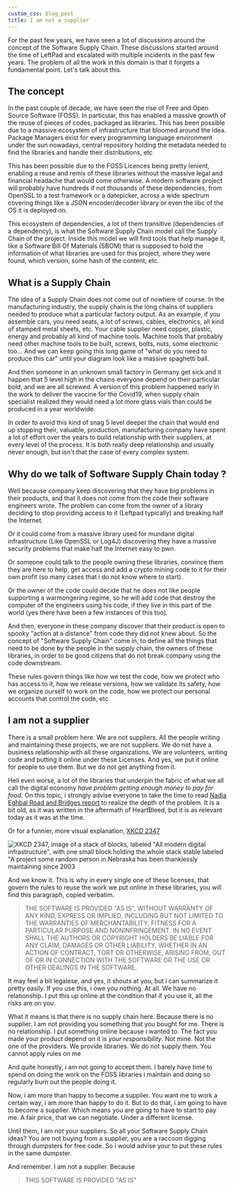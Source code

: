 ```yaml
---
custom_css: blog_post
title: I am not a supplier
---
```


For the past few years, we have seen a lot of discussions around the concept of the Software Supply Chain. These discussions started around the time of LeftPad and escalated with multiple incidents in the past few years. The problem of all the work in this domain is that it forgets a fundamental point. Let's talk about this.
<!--more-->

## The concept

In the past couple of decade, we have seen the rise of Free and Open Source Software (FOSS). In particular, this has enabled a massive growth of the reuse of pieces of codes, packaged as libraries. This has been possible due to a massive ecosystem of infrastructure that bloomed around the idea. Package Managers exist for every programming language environment under the sun nowadays, central repository holding the metadata needed to find the libraries and handle their distributions, etc

This has been possible due to the FOSS Licences being pretty lenient, enabling a reuse and remix of these libraries without the massive legal and financial headache that would come otherwise. A modern software project will probably have hundreds if not thousands of these dependencies, from OpenSSL to a test framework or a datepicker, across a wide spectrum covering things like a JSON encoder/decoder library or even the libc of the OS it is deployed on.

This ecosystem of dependencies, a lot of them transitive (dependencies of a dependency), is what the Software Supply Chain model call the Supply Chain of the project. Inside this model we will find tools that help manage it, like a Software Bill Of Materials (SBOM) that is supposed to hold the information of what libraries are used for this project, where they were found, which version, some hash of the content, etc.

## What is a Supply Chain

The idea of a Supply Chain does not come out of nowhere of course. In the manufacturing industry, the supply chain is the long chains of suppliers needed to produce what a particular factory output. As an example, if you assemble cars, you need seats, a lot of screws, cables, electronics, all kind of stamped metal sheets, etc. Your cable supplier need copper, plastic, energy and probably all kind of machine tools. Machine tools that probably need other machine tools to be built, screws, bolts, nuts, some electronic too... And we can keep going this long game of "what do you need to produce this car" until your diagram look like a massive spaghetti ball.

And then someone in an unknown small factory in Germany get sick and it happen that 5 level high in the chains everyone depend on their particular bold, and we are all screwed. A version of this problem happened early in the work to deliver the vaccine for the Covid19, when supply chain specialist realized they would need a lot more glass vials than could be produced in a year worldwide.

In order to avoid this kind of snag 5 level deeper the chain that would end up stopping their, valuable, production, manufacturing company have spent a lot of effort over the years to build relationship with their suppliers, at every level of the process. It is both really deep relationship and usually never enough, but isn't that the case of every complex system.

## Why do we talk of Software Supply Chain today ?

Well because company keep discovering that they have big problems in their products, and that it does not come from the code their software engineers wrote. The problem can come from the owner of a library deciding to stop providing access to it (Leftpad typically) and breaking half the Internet. 

Or it could come from a massive library used for mundane digital infrastructure (Like OpenSSL or Log4J) discovering they have a massive security problems that make half the Internet easy to pwn. 

Or someone could talk to the people owning these libraries, convince them they are here to help, get access and add a crypto mining code to it for their own profit (so many cases that i do not know where to start). 

Or the owner of the code could decide that he does not like people supporting a warmongering regime, so he will add code that destroy the computer of the engineers using his code, if they live in this part of the world (yes there have been a few instances of this too).

And then, everyone in these company discover that their product is open to spooky "action at a distance" from code they did not knew about. So the concept of "Software Supply Chain" come in, to define all the things that need to be done by the people in the supply chain, the owners of these libraries, in order to be good citizens that do not break company using the code downstream.

These rules govern things like how we test the code, how we protect who has access to it, how we release versions, how we validate its safety, how we organize ourself to work on the code, how we protect our personal accounts that control the code, etc

## I am not a supplier

There is a small problem here. We are not suppliers. All the people writing and maintaining these projects, we are not suppliers. We do not have a business relationship with all these organizations. We are volunteers, writing code and putting it online under these Licenses. And yes, we put it online for people to use them. But we do not get anything from it.

Hell even worse, a lot of the libraries that underpin the fabric of what we all call the digital economy _have problem getting enough money to pay for food_. On this topic, i strongly advise everyone to take the time to read [Nadia Eghbal Road and Bridges report](https://www.fordfoundation.org/work/learning/research-reports/roads-and-bridges-the-unseen-labor-behind-our-digital-infrastructure/) to realize the depth of the problem. It is a bit old, as it was written in the aftermath of HeartBleed, but it is as relevant today as it was at the time.

Or for a funnier, more visual explanation, [XKCD 2347](https://xkcd.com/2347/)

![XKCD 2347, image of a stack of blocks, labeled "All modern digital infrastructure", with one small block holding the whole stack stable labeled "A project some random person in Nebraska has been thanklessly maintaining since 2003](https://imgs.xkcd.com/comics/dependency.png)

And we know it. This is why in every single one of these licenses, that govern the rules to reuse the work we put online in these libraries, you will find this paragraph, copied verbatim.

> THE SOFTWARE IS PROVIDED "AS IS", WITHOUT WARRANTY OF ANY KIND, EXPRESS OR IMPLIED, INCLUDING BUT NOT LIMITED TO THE WARRANTIES OF MERCHANTABILITY, FITNESS FOR A PARTICULAR PURPOSE AND NONINFRINGEMENT. IN NO EVENT SHALL THE AUTHORS OR COPYRIGHT HOLDERS BE LIABLE FOR ANY CLAIM, DAMAGES OR OTHER LIABILITY, WHETHER IN AN ACTION OF CONTRACT, TORT OR OTHERWISE, ARISING FROM, OUT OF OR IN CONNECTION WITH THE SOFTWARE OR THE USE OR OTHER DEALINGS IN THE SOFTWARE.

It may feel a bit legalese, and yes, it shouts at you, but i can summarize it pretty easily. If you use this, i owe you nothing. At all. We have no relationship. I put this up online at the condition that if you use it, all the risks are on you.

What it means is that there is no supply chain here. Because there is no supplier. I am not providing you something that you bought for me. There is no relationship. I put something online because i wanted to. The fact you made your product depend on it is _your responsibility_. Not mine. Not the one of the providers. We provide libraries. We do not supply them. You cannot apply rules on me

And quite honestly, i am not going to accept them. I barely have time to spend on doing the work on the FOSS libraries i maintain and doing so regularly burn out the people doing it.

Now, i am more than happy to become a supplier. You want me to work a certain way, i am more than happy to do it. But to do that, i am going to have to become a supplier. Which means you are going to have to start to pay me. A fair price, that we can negotiate. Under a different license.

Until them, I am not your suppliers. So all your Software Supply Chain ideas? You are not buying from a supplier, you are a raccoon digging through dumpsters for free code. So i would advise your to put these rules in the same dumpster.

And remember. I am not a supplier. Because
  
> THIS SOFTWARE IS PROVIDED "AS IS"
